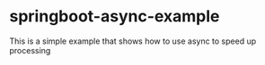 # springboot-async-example
This is a simple example that shows how to use async to speed up processing 
